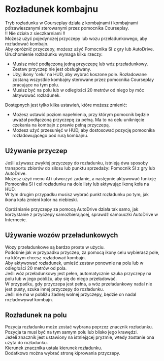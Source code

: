 # Rozładunek kombajnu

  
Tryb rozładunku w Courseplay działa z kombajnami i kombajnami półzawieszanymi sterowanymi przez pomocnika Courseplay.  
!! Nie działa z sieczkarniami !!  
Możesz użyć pojedynczej przyczepy lub wozu przeładunkowego, aby rozładować kombajn.  
Aby opróżnić przyczepy, możesz użyć Pomocnika SI z gry lub AutoDrive.  
Uruchomienie rozładunku wymaga kilku rzeczy:  
- Musisz mieć podłączoną jedną przyczepę lub wóz przeładunkowy. Zestaw przyczep nie jest obsługiwany.  
- Użyj ikony 'celu' na HUD, aby wybrać koszone pole. Rozładowane zostaną wszystkie kombajny sterowane przez pomocnika Courseplay pracujące na tym polu.  
- Musisz być na polu lub w odległości 20 metrów od niego by móc aktywować rozładunek.  
  
Dostępnych jest tylko kilka ustawień, które możesz zmienić:  
- Możesz ustawić poziom napełnienia, przy którym pomocnik będzie uważał podłączoną przyczepę za pełną. Ma to na celu uniknięcie czekania na kombajn z prawie pełną przyczepą.  
- Możesz użyć przesunięć w HUD, aby dostosować pozycję pomocnika rozładowującego pod rurą kombajnu.  


## Używanie przyczep
  
Jeśli używasz zwykłej przyczepy do rozładunku, istnieją dwa sposoby transportu zbiorów do silosu lub punktu sprzedaży: Pomocnik SI z gry lub AutoDrive.  
Możesz użyć menu AI i utworzyć zadanie, a następnie aktywować funkcję Pomocnika SI i cel rozładunku na dole listy lub aktywując ikonę koła na HUD.  
W tym drugim przypadku musisz wybrać punkt rozładunku po tym, jak ikona koła zmieni kolor na niebieski.  
  
Opróżnianie przyczepy za pomocą AutoDrive działa tak samo, jak korzystanie z przyczepy samozbierającej, sprawdź samouczki AutoDrive w Internecie.  


## Używanie wozów przeładunkowych
  
Wozy przeładunkowe są bardzo proste w użyciu.  
Podobnie jak w przypadku przyczep, za pomocą ikony celu wybierasz pole, na którym chcesz rozładować kombajn.  
Aby aktywować rozładunek, umieść zestaw ponownie na polu lub w odległości 20 metrów od pola.  
Jeśli wóz przeładunkowy jest pełen, automatycznie szuka przyczepy na polu lub w jego pobliżu, aby się do niego przeładować.  
W przypadku, gdy przyczepa jest pełna, a wóz przeładunkowy nadal nie jest pusty, szuka innej przyczepy do rozładunku.  
Jeśli nie ma w pobliżu żadnej wolnej przyczepy, będzie on nadal rozładowywał kombajn.  


## Rozładunek na polu
  
Pozycja rozładunku może zostać wybrana poprzez znacznik rozładunku.  
Pozycja ta musi być na tym samym polu lub blisko jego krawędzi.  
Jeżeli znacznik jest ustawiony na istniejącej pryzmie, wtedy zostanie ona użyta do rozładunku.  
Kierunek znacznika ustala kierunek rozładunku.  
Dodatkowo można wybrać stronę kiprowania przyczepy.  



